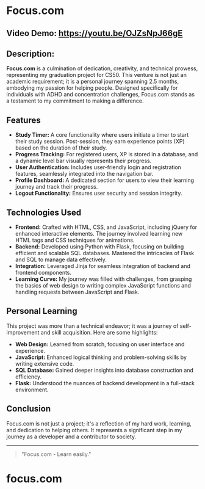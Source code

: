# Focus.com
## Video Demo:  <https://youtu.be/OJZsNpJ66gE>
## Description:

**Focus.com** is a culmination of dedication, creativity, and technical prowess, representing my graduation project for CS50. This venture is not just an academic requirement; it is a personal journey spanning 2.5 months, embodying my passion for helping people. Designed specifically for individuals with ADHD and concentration challenges, Focus.com stands as a testament to my commitment to making a difference.

## Features

- **Study Timer:** A core functionality where users initiate a timer to start their study session. Post-session, they earn experience points (XP) based on the duration of their study.
- **Progress Tracking:** For registered users, XP is stored in a database, and a dynamic level bar visually represents their progress.
- **User Authentication:** Includes user-friendly login and registration features, seamlessly integrated into the navigation bar.
- **Profile Dashboard:** A dedicated section for users to view their learning journey and track their progress.
- **Logout Functionality:** Ensures user security and session integrity.

## Technologies Used

- **Frontend:** Crafted with HTML, CSS, and JavaScript, including jQuery for enhanced interactive elements. The journey involved learning new HTML tags and CSS techniques for animations.
- **Backend:** Developed using Python with Flask, focusing on building efficient and scalable SQL databases. Mastered the intricacies of Flask and SQL to manage data effectively.
- **Integration:** Leveraged Jinja for seamless integration of backend and frontend components.
- **Learning Curve:** My journey was filled with challenges, from grasping the basics of web design to writing complex JavaScript functions and handling requests between JavaScript and Flask.

## Personal Learning

This project was more than a technical endeavor; it was a journey of self-improvement and skill acquisition. Here are some highlights:
- **Web Design:** Learned from scratch, focusing on user interface and experience.
- **JavaScript:** Enhanced logical thinking and problem-solving skills by writing extensive code.
- **SQL Database:** Gained deeper insights into database construction and efficiency.
- **Flask:** Understood the nuances of backend development in a full-stack environment.

## Conclusion

Focus.com is not just a project; it's a reflection of my hard work, learning, and dedication to helping others. It represents a significant step in my journey as a developer and a contributor to society.

---

> "Focus.com - Learn easily."
# focus.com
